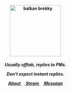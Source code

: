 <h4 align="center">
<img src="https://lh6.googleusercontent.com/JenpYNjHCZWzCDq78uWfCo2dxtqonva4jZjTIi2uNGlLbi-u9EXg_FLyNxeu3gvdLiVkMwDS4Tz-2aTWM5kM3fCrhiryNME31UA2K2uG_gAfWw0775PJLKXdXvZax6sbPpwEjwU" height="170" alt="balkan brekky">
<br>
</h4>
<h5 align="center">
  Usually offtab, replies to PMs.
<p align> Don't expect instant replies. </p>
  
<a href=https://rentry.co/su> About </a>⠀<a href=https://steamcommunity.com/id/katocha/> Steam </a>⠀<a href=https://neospring.org/@gantz> Message </a>
